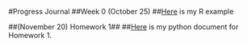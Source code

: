 #Progress Journal
##Week 0 (October 25)
##[Here](files/example_homework_0.html) is my R example

##(November 20) Homework 1##
##[Here](files/FinalHW1.html) is my python document for Homework 1.
